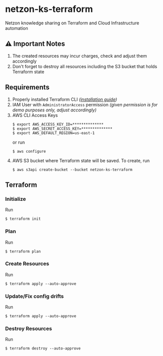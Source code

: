 # netzon-ks-terraform
Netzon knowledge sharing on Terraform and Cloud Infrastructure automation

## :warning: Important Notes
1. The created resources may incur charges, check and adjust them accordingly
2. Don't forget to destroy all resources including the S3 bucket that holds Terraform state

## Requirements
1. Properly installed Terraform CLI *([installation guide](https://learn.hashicorp.com/tutorials/terraform/install-cli))*
1. IAM User with `AdministratorAccess` permission *(given permission is for demo purposes only, adjust accordingly)*
1. AWS CLI Access Keys
    ```shell
    $ export AWS_ACCESS_KEY_ID=**************
    $ export AWS_SECRET_ACCESS_KEY=**************
    $ export AWS_DEFAULT_REGION=us-east-1
    ```
    or run
    ```shell
    $ aws configure
    ```
1. AWS S3 bucket where Terraform state will be saved. To create, run
    ```shell
    $ aws s3api create-bucket --bucket netzon-ks-terraform
    ```

## Terraform

### Initialize
Run
```shell
$ terraform init
```

### Plan
Run
```shell
$ terraform plan
```

### Create Resources
Run
```shell
$ terraform apply --auto-approve
```

### Update/Fix config drifts
Run
```shell
$ terraform apply --auto-approve
```

### Destroy Resources
Run
```shell
$ terraform destroy --auto-approve
```
